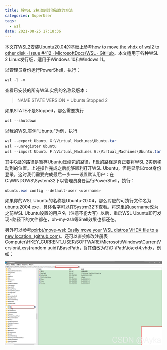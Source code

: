 ```yaml
---
title: 将WSL 2移动到其他磁盘的方法
categories: SuperUser
tags:
  - wsl
date: 2021-08-25 17:18:36
---
```


本文在[WSL2安装Ubuntu20.04](https://www.cnblogs.com/konghuanxi/p/14731846.html)的基础上参考[how to move the vhdx of wsl2 to other disk · Issue #412 · MicrosoftDocs/WSL · GitHub](https://github.com/MicrosoftDocs/WSL/issues/412#issuecomment-708142542)。本文适用于各种WSL 2 Linux发行版，适用于Windows 10和Windows 11。

以管理员身份运行PowerShell，执行：

```powershell
wsl -l -v
```

查看已安装的所有WSL实例的名称及版本：

>  NAME      STATE           VERSION
>  \* Ubuntu    Stopped         2

如果STATE不是Stopped，那么需要执行

```powershell
wsl --shutdown
```

以我的WSL实例“Ubuntu”为例，执行

```powershell
wsl --export Ubuntu G:\Virtual_Machines\Ubuntu.tar
wsl --unregister Ubuntu
wsl --import Ubuntu F:\Virtual_Machines G:\Virtual_Machines\Ubuntu.tar --version 2
```

其中G盘的路径是暂存Ubuntu压缩包的路径，F盘的路径是真正要将WSL 2实例移动到的位置。上述操作完成之后能够顺利打开WSL Ubuntu，但是显示以root身份登录，这时我们需要完成最后一步——设置默认用户：在C:\WINDOWS\System32下以管理员身份运行PowerShell，执行：

```powershell
ubuntu.exe config --default-user <username>
```

如果你的WSL Ubuntu的名称是Ubuntu-20.04，那么对应的可执行文件名为ubuntu2004.exe，具体名字可以在System32下查看。将这里的username改为之前WSL Ubuntu设置的用户名（注意不能大写）以后，重启WSL Ubuntu即可发现~路径下的文件都在，oh-my-zsh等Shell效果也都还在。

另外可以参考[pxlrbt/move-wsl: Easily move your WSL distros VHDX file to a new location. (github.com)](https://github.com/pxlrbt/move-wsl)。还可以直接修改注册表Computer\HKEY_CURRENT_USER\SOFTWARE\Microsoft\Windows\CurrentVersion\Lxss\{random uuid}\BasePath，将其值改为\\?\D:\Path\to\ext4.vhdx，例如：

![img](2021-08/20210825171821216.png)
